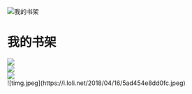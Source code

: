 <link href="https://cdn.bootcss.com/bootstrap/4.1.0/css/bootstrap.min.css" rel="stylesheet">

![我的书架](https://i.loli.net/2018/04/16/5ad451827d820.png)
# 我的书架

<div class="container">
	<div class="row">
		<div class="col-sm-4">
			<img src="https://i.loli.net/2018/04/16/5ad454e8dd0fc.jpeg">
		</div>
		<div class="col-sm-4">
			<img src="https://i.loli.net/2018/04/16/5ad454e8dd0fc.jpeg">
		</div>
		<div class="col-sm-4">
			<img src="https://i.loli.net/2018/04/16/5ad454e8dd0fc.jpeg">
		</div>
	</div>
</div>
![timg.jpeg](https://i.loli.net/2018/04/16/5ad454e8dd0fc.jpeg)